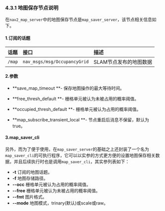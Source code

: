 ### 4.3.1 地图保存节点说明

在`nav2_map_server`中的地图保存节点是`map_saver_server`，该节点相关信息如下。

#### 1.订阅的话题

| 话题 | 接口 | 描述 |
| :--- | :--- | :--- |
| `/map` | `nav_msgs/msg/OccupancyGrid` | SLAM节点发布的地图数据 |

#### 2.参数

* **save\_map\_timeout **- 保存地图操作的最大等待时间。

* **free\_thresh\_default **- 栅格单元被认为未被占用的概率阈值。

* **occupied\_thresh\_default **- 栅格单元被认为占用的概率阈值。

* **map\_subscribe\_transient\_local **- 节点重启后消息不保留，默认为 true。

#### 3.map\_saver\_cli

另外，而为了便于使用，在`map_saver_server`的基础之上还封装了一个名为`map_saver_cli`的可执行程序，它可以以实参的方式更方便的设置地图保存相关数据，并且后续执行时也是调用`map_saver_cli`，其实参列表如下：

* **-t** 订阅的地图话题。
* **-f** 地图存储路径。
* **--occ** 栅格单元被认为占用的概率阈值。
* **--free** 栅格单元被认为未被占用的概率阈值。
* **--fmt** 图片格式。
* **--mode** 地图模式，trinary\(默认\)或scale或raw。



